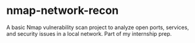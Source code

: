 # nmap-network-recon
A basic Nmap vulnerability scan project to analyze open ports, services, and security issues in a local network. Part of my internship prep.
